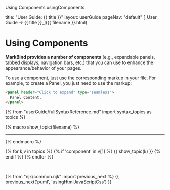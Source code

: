 <variable name="title" id="title">Using Components</variable>
<variable name="filename">usingComponents</variable>

<frontmatter>
  title: "User Guide: {{ title }}"
  layout: userGuide
  pageNav: "default"
</frontmatter>

<span id="link" class="d-none">
<md>[_User Guide → {{ title }}_]({{ filename }}.html)</md>
</span>

# Using Components

<span id="overview" class="lead">

**MarkBind provides a number of components** (e.g., expandable panels, tabbed displays, navigation bars, etc.) that you can use to enhance the appearance/behavior of your pages.
</span>

To use a component, just use the corresponding markup in your file. For example, to create a Panel, you just need to use the markup:

```html
<panel header="Click to expand" type="seamless">
  Panel Content.
</panel>
```

{% from "userGuide/fullSyntaxReference.md" import syntax_topics as topics %}

{% macro show_topic(filename) %}
<include src="./syntax/{{ filename }}.mbdf" />
<hr>
{% endmacro %}

{% for k,v in topics %}
  {% if 'component' in v[1] %}
{{ show_topic(k) }}
  {% endif %}
{% endfor %}

<include src="./components/advanced.md" />
<br>

{% from "njk/common.njk" import previous_next %}
{{ previous_next('puml', 'usingHtmlJavaScriptCss') }}
